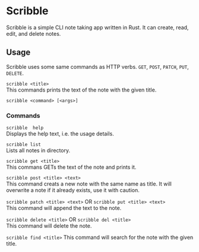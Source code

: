 # Scribble
Scribble is a simple CLI note taking app written in Rust. It can create, read, edit, and delete notes.

## Usage
Scribble uses some same commands as HTTP verbs.
`GET`, `POST`, `PATCH`, `PUT`, `DELETE`.

```scribble <title>```  
This commands prints the text of the note with the given title.

```scribble <command> [<args>] ```
### Commands
`scribble  help `   
Displays the help text, i.e. the usage details.

`scribble list `  
Lists all notes in directory.

`scribble get <title>`  
This commans GETs the text of the note and prints it.  

`scribble post <title> <text>`  
This command creats a new note with the same name as title. It will overwrite a note if it already exists, use it with caution.

`scribble patch <title> <text>` OR `scribble put <title> <text>`  
This command will append the text to the note.

`scribble delete <title>` OR `scribble del <title>`  
This command will delete the note.

`scribble find <title>`
This command will search for the note with the given title.